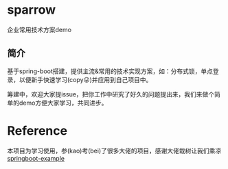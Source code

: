 # sparrow
企业常用技术方案demo



## 简介

基于spring-boot搭建，提供主流&常用的技术实现方案，如：分布式锁，单点登录，以便新手快速学习(copy😜)并应用到自己项目中。



筹建中，欢迎大家提issue，把你工作中研究了好久的问题提出来，我们来做个简单的demo方便大家学习，共同进步。


# Reference
本项目为学习使用，参(kao)考(bei)了很多大佬的项目，感谢大佬栽树让我们乘凉
[springboot-example](https://github.com/ityouknow/spring-boot-examples)


